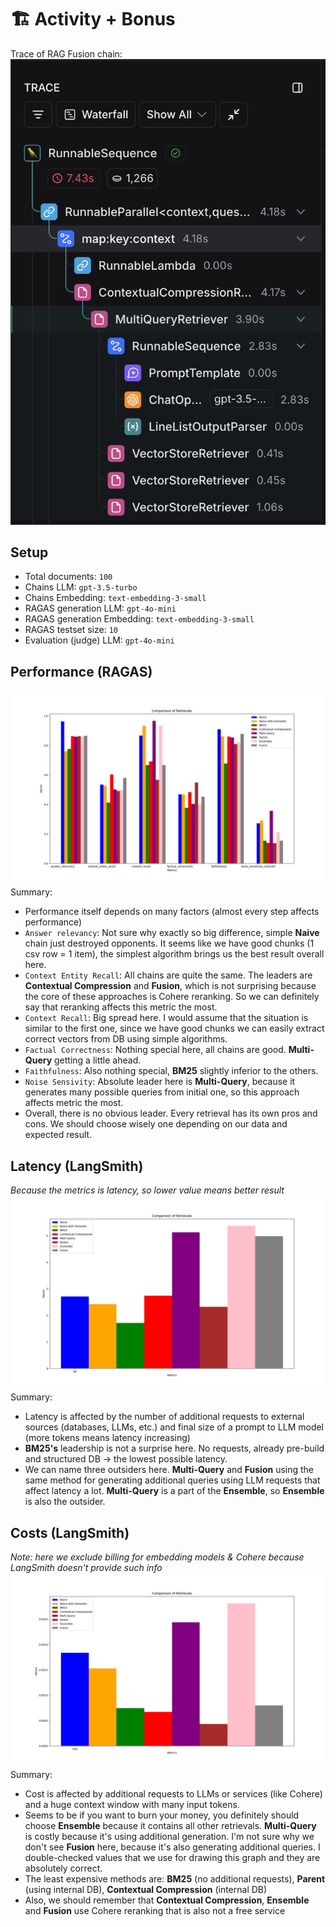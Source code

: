 # 🏗️ Activity + Bonus
Trace of RAG Fusion chain:
![img](media/RAG%20Fusion%20Chain.png)

## Setup
- Total documents: `100`
- Chains LLM: `gpt-3.5-turbo`
- Chains Embedding: `text-embedding-3-small`
- RAGAS generation LLM: `gpt-4o-mini`
- RAGAS generation Embedding: `text-embedding-3-small`
- RAGAS testset size: `10`
- Evaluation (judge) LLM: `gpt-4o-mini`

## Performance (RAGAS)
![img](media/Performance%20Comparison.png)
Summary:
- Performance itself depends on many factors (almost every step affects performance)
- `Answer relevancy`: Not sure why exactly so big difference, simple **Naive** chain just destroyed opponents. It seems like we have good chunks (1 csv row = 1 item), the simplest algorithm brings us the best result overall here.
- `Context Entity Recall`: All chains are quite the same. The leaders are **Contextual Compression** and **Fusion**, which is not surprising because the core of these approaches is Cohere reranking. So we can definitely say that reranking affects this metric the most.
- `Context Recall`: Big spread here. I would assume that the situation is similar to the first one, since we have good chunks we can easily extract correct vectors from DB using simple algorithms.
- `Factual Correctness`: Nothing special here, all chains are good. **Multi-Query** getting a little ahead.
- `Faithfulness`: Also nothing special, **BM25** slightly inferior to the others.
- `Noise Sensivity`: Absolute leader here is **Multi-Query**, because it generates many possible queries from initial one, so this approach affects metric the most.
- Overall, there is no obvious leader. Every retrieval has its own pros and cons. We should choose wisely one depending on our data and expected result.

## Latency (LangSmith)
_Because the metrics is latency, so lower value means better result_
![img](media/Latency%20Comparison.png)
Summary:
- Latency is affected by the number of additional requests to external sources (databases, LLMs, etc.) and final size of a prompt to LLM model (more tokens means latency increasing)
- **BM25's** leadership is not a surprise here. No requests, already pre-build and structured DB → the lowest possible latency.
- We can name three outsiders here. **Multi-Query** and **Fusion** using the same method for generating additional queries using LLM requests that affect latency a lot. **Multi-Query** is a part of the **Ensemble**, so **Ensemble** is also the outsider.

## Costs (LangSmith)
_Note: here we exclude billing for embedding models & Cohere because LangSmith doesn't provide such info_
![img](media/Costs%20Comparison.png)
Summary:
- Cost is affected by additional requests to LLMs or services (like Cohere) and a huge context window with many input tokens.
- Seems to be if you want to burn your money, you definitely should choose **Ensemble** because it contains all other retrievals. **Multi-Query** is costly because it's using additional generation. I'm not sure why we don't see **Fusion** here, because it's also generating additional queries. I double-checked values that we use for drawing this graph and they are absolutely correct.
- The least expensive methods are: **BM25** (no additional requests), **Parent** (using internal DB), **Contextual Compression** (internal DB)
- Also, we should remember that **Contextual Compression**, **Ensemble** and **Fusion** use Cohere reranking that is also not a free service
